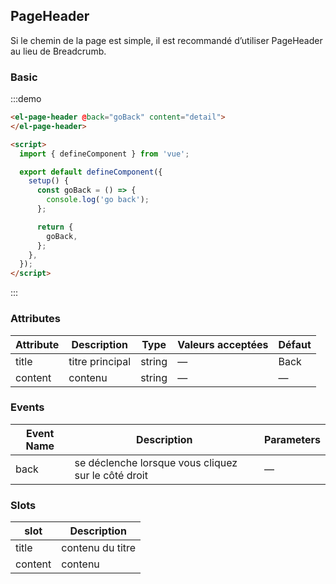 ## PageHeader

Si le chemin de la page est simple, il est recommandé d’utiliser PageHeader au lieu de Breadcrumb.

### Basic

:::demo
```html
<el-page-header @back="goBack" content="detail">
</el-page-header>

<script>
  import { defineComponent } from 'vue';

  export default defineComponent({
    setup() {
      const goBack = () => {
        console.log('go back');
      };

      return {
        goBack,
      };
    },
  });
</script>
```
:::

### Attributes
| Attribute | Description   | Type      | Valeurs acceptées             | Défaut |
|---------- |-------------- |---------- |------------------------------ | ------ |
| title     | titre principal | string  |  —                            | Back   |
| content   | contenu       | string    |  —                            | —      |

### Events
| Event Name | Description   | Parameters |
|----------- |-------------- |----------- |
| back       | se déclenche lorsque vous cliquez sur le côté droit | — |

### Slots
| slot      | Description            |
|---------- | ---------------------- |
| title     | contenu du titre       |
| content   | contenu                |
